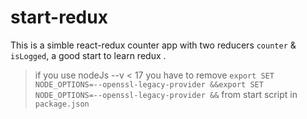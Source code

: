# start-redux

This is a simble react-redux counter app with two reducers `counter` & `isLogged`, a good start to learn redux . 
> if you use nodeJs --v < 17 you have to remove `export SET NODE_OPTIONS=--openssl-legacy-provider &&export SET NODE_OPTIONS=--openssl-legacy-provider &&` from start script in `package.json`
